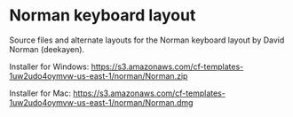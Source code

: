 Norman keyboard layout
========================

Source files and alternate layouts for the Norman keyboard layout by David Norman (deekayen).

Installer for Windows:
https://s3.amazonaws.com/cf-templates-1uw2udo4oymvw-us-east-1/norman/Norman.zip

Installer for Mac:
https://s3.amazonaws.com/cf-templates-1uw2udo4oymvw-us-east-1/norman/Norman.dmg